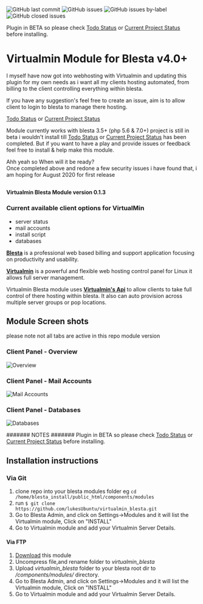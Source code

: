 ![GitHub last commit](https://img.shields.io/github/last-commit/lukesubuntu/virtualmin_blesta)
![GitHub issues](https://img.shields.io/github/issues/lukesubuntu/virtualmin_blesta)
![GitHub issues by-label](https://img.shields.io/github/issues/lukesubuntu/virtualmin_blesta/bug?color=orange)
![GitHub closed issues](https://img.shields.io/github/issues-closed/lukesubuntu/virtualmin_blesta?color=red)  
  
  
  Plugin in BETA so please check [Todo Status](https://github.com/lukesUbuntu/virtualmin_blesta/issues/11) or [Current Project Status](https://github.com/lukesUbuntu/virtualmin_blesta/projects/2) before installing.
  
# Virtualmin Module for Blesta v4.0+ 

  
I myself have now got into webhosting with Virtualmin and updating this plugin for my own needs as i want all my clients hosting automated, from billing to the client controlling everything within blesta.

  If you have any suggestion's feel free to create an issue, aim is to allow client to login to blesta to manage there hosting.
  
  [Todo Status](https://github.com/lukesUbuntu/virtualmin_blesta/issues/11) or [Current Project Status](https://github.com/lukesUbuntu/virtualmin_blesta/projects/2)
  
  Module currently works with blesta 3.5+ (php 5.6 & 7.0+) project is still in beta i wouldn't install till  [Todo Status](https://github.com/lukesUbuntu/virtualmin_blesta/issues/11) or [Current Project Status](https://github.com/lukesUbuntu/virtualmin_blesta/projects/2) has been completed. But if you want to have a play and provide issues or feedback feel free to install & help make this module.

  Ahh yeah so When will it be ready?   
  Once completed above and redone a few security issues i have found that, i am hoping for August 2020 for first release

## 

**Virtualmin Blesta Module version 0.1.3**

### Current available client options for VirtualMin
- server status
- mail accounts
- install script
- databases 


[**Blesta**](http://www.blesta.com) is a professional web based billing and support application focusing on productivity and usability.

[**Virtualmin**](https://www.virtualmin.com/) is a powerful and flexible web hosting control panel for Linux it allows full server management.

Virtualmin Blesta module uses [**Virtualmin's Api**](https://www.virtualmin.com/documentation/developer/http) to allow clients to take full control of there hosting within blesta. It also can auto provision across multiple server groups or pop locations.


## Module Screen shots
please note not all tabs are active in this repo module version 

### Client Panel - Overview

![Overview](http://i.imgur.com/PLtkNdA.png)

### Client Panel - Mail Accounts

![Mail Accounts](http://i.imgur.com/Bqs81OT.png)

### Client Panel  - Databases

![Databases](http://i.imgur.com/7i5DLMa.png)

####### NOTES #######
 Plugin in BETA so please check [Todo Status](https://github.com/lukesUbuntu/virtualmin_blesta/issues/11) or [Current Project Status](https://github.com/lukesUbuntu/virtualmin_blesta/projects/2) before installing.
  
## Installation instructions
### Via Git
1. clone repo into your blesta modules folder eg `cd /home/blesta_install/public_html/components/modules` 
2. run `$ git clone https://github.com/lukesUbuntu/virtualmin_blesta.git`
3. Go to Blesta Admin, and click on Settings->Modules and it will list the Virtualmin module, Click on "INSTALL"
4. Go to Virtualmin module and add your Virtualmin Server Details.

#### Via FTP
1. [Download](https://github.com/lukesUbuntu/virtualmin_blesta/archive/master.zip) this module
2. Uncompress file,and rename folder to *virtualmin_blesta* 
3. Upload *virtualmin_blesta* folder to your blesta root dir to */components/modules/* directory.
3. Go to Blesta Admin, and click on Settings->Modules and it will list the Virtualmin module, Click on "INSTALL"
4. Go to Virtualmin module and add your Virtualmin Server Details.

